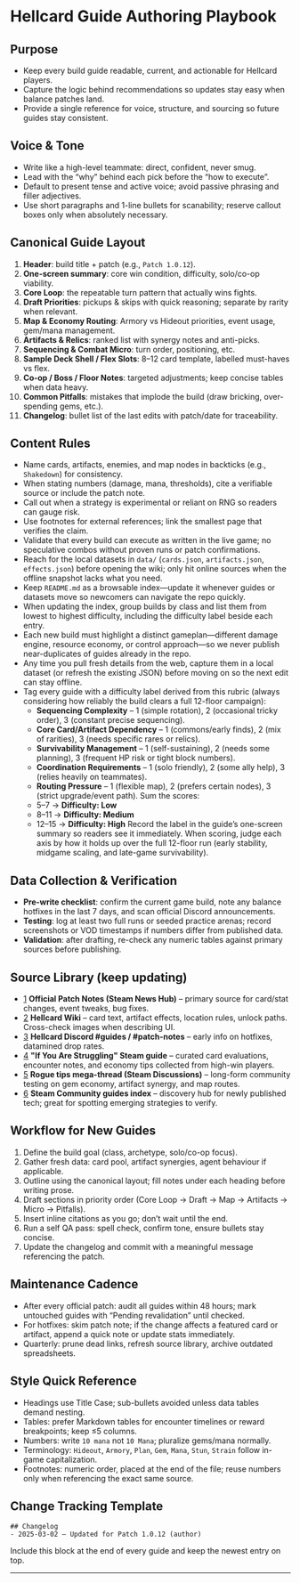 # Hellcard Guide Authoring Playbook

## Purpose
- Keep every build guide readable, current, and actionable for Hellcard players.
- Capture the logic behind recommendations so updates stay easy when balance patches land.
- Provide a single reference for voice, structure, and sourcing so future guides stay consistent.

## Voice & Tone
- Write like a high-level teammate: direct, confident, never smug.
- Lead with the “why” behind each pick before the “how to execute”.
- Default to present tense and active voice; avoid passive phrasing and filler adjectives.
- Use short paragraphs and 1-line bullets for scanability; reserve callout boxes only when absolutely necessary.

## Canonical Guide Layout
1. **Header**: build title + patch (e.g., `Patch 1.0.12`).
2. **One-screen summary**: core win condition, difficulty, solo/co-op viability.
3. **Core Loop**: the repeatable turn pattern that actually wins fights.
4. **Draft Priorities**: pickups & skips with quick reasoning; separate by rarity when relevant.
5. **Map & Economy Routing**: Armory vs Hideout priorities, event usage, gem/mana management.
6. **Artifacts & Relics**: ranked list with synergy notes and anti-picks.
7. **Sequencing & Combat Micro**: turn order, positioning, etc.
8. **Sample Deck Shell / Flex Slots**: 8–12 card template, labelled must-haves vs flex.
9. **Co-op / Boss / Floor Notes**: targeted adjustments; keep concise tables when data heavy.
10. **Common Pitfalls**: mistakes that implode the build (draw bricking, over-spending gems, etc.).
11. **Changelog**: bullet list of the last edits with patch/date for traceability.

## Content Rules
- Name cards, artifacts, enemies, and map nodes in backticks (e.g., `Shakedown`) for consistency.
- When stating numbers (damage, mana, thresholds), cite a verifiable source or include the patch note.
- Call out when a strategy is experimental or reliant on RNG so readers can gauge risk.
- Use footnotes for external references; link the smallest page that verifies the claim.
- Validate that every build can execute as written in the live game; no speculative combos without proven runs or patch confirmations.
- Reach for the local datasets in `data/` (`cards.json`, `artifacts.json`, `effects.json`) before opening the wiki; only hit online sources when the offline snapshot lacks what you need.
- Keep `README.md` as a browsable index—update it whenever guides or datasets move so newcomers can navigate the repo quickly.
- When updating the index, group builds by class and list them from lowest to highest difficulty, including the difficulty label beside each entry.
- Each new build must highlight a distinct gameplan—different damage engine, resource economy, or control approach—so we never publish near-duplicates of guides already in the repo.
- Any time you pull fresh details from the web, capture them in a local dataset (or refresh the existing JSON) before moving on so the next edit can stay offline.
- Tag every guide with a difficulty label derived from this rubric (always considering how reliably the build clears a full 12-floor campaign):
  * **Sequencing Complexity** – 1 (simple rotation), 2 (occasional tricky order), 3 (constant precise sequencing).
  * **Core Card/Artifact Dependency** – 1 (commons/early finds), 2 (mix of rarities), 3 (needs specific rares or relics).
  * **Survivability Management** – 1 (self-sustaining), 2 (needs some planning), 3 (frequent HP risk or tight block numbers).
  * **Coordination Requirements** – 1 (solo friendly), 2 (some ally help), 3 (relies heavily on teammates).
  * **Routing Pressure** – 1 (flexible map), 2 (prefers certain nodes), 3 (strict upgrade/event path).
Sum the scores:
  * 5–7 → **Difficulty: Low**
  * 8–11 → **Difficulty: Medium**
  * 12–15 → **Difficulty: High**
Record the label in the guide’s one-screen summary so readers see it immediately.
When scoring, judge each axis by how it holds up over the full 12-floor run (early stability, midgame scaling, and late-game survivability).

## Data Collection & Verification
- **Pre-write checklist**: confirm the current game build, note any balance hotfixes in the last 7 days, and scan official Discord announcements.
- **Testing**: log at least two full runs or seeded practice arenas; record screenshots or VOD timestamps if numbers differ from published data.
- **Validation**: after drafting, re-check any numeric tables against primary sources before publishing.

## Source Library (keep updating)
- [1] **Official Patch Notes (Steam News Hub)** – primary source for card/stat changes, event tweaks, bug fixes.
- [2] **Hellcard Wiki** – card text, artifact effects, location rules, unlock paths. Cross-check images when describing UI.
- [3] **Hellcard Discord #guides / #patch-notes** – early info on hotfixes, datamined drop rates.
- [4] **"If You Are Struggling" Steam guide** – curated card evaluations, encounter notes, and economy tips collected from high-win players.
- [5] **Rogue tips mega-thread (Steam Discussions)** – long-form community testing on gem economy, artifact synergy, and map routes.
- [6] **Steam Community guides index** – discovery hub for newly published tech; great for spotting emerging strategies to verify.

## Workflow for New Guides
1. Define the build goal (class, archetype, solo/co-op focus).
2. Gather fresh data: card pool, artifact synergies, agent behaviour if applicable.
3. Outline using the canonical layout; fill notes under each heading before writing prose.
4. Draft sections in priority order (Core Loop → Draft → Map → Artifacts → Micro → Pitfalls).
5. Insert inline citations as you go; don’t wait until the end.
6. Run a self QA pass: spell check, confirm tone, ensure bullets stay concise.
7. Update the changelog and commit with a meaningful message referencing the patch.

## Maintenance Cadence
- After every official patch: audit all guides within 48 hours; mark untouched guides with “Pending revalidation” until checked.
- For hotfixes: skim patch note; if the change affects a featured card or artifact, append a quick note or update stats immediately.
- Quarterly: prune dead links, refresh source library, archive outdated spreadsheets.

## Style Quick Reference
- Headings use Title Case; sub-bullets avoided unless data tables demand nesting.
- Tables: prefer Markdown tables for encounter timelines or reward breakpoints; keep ≤5 columns.
- Numbers: write `10 mana` not `10 Mana`; pluralize gems/mana normally.
- Terminology: `Hideout`, `Armory`, `Plan`, `Gem`, `Mana`, `Stun`, `Strain` follow in-game capitalization.
- Footnotes: numeric order, placed at the end of the file; reuse numbers only when referencing the exact same source.

## Change Tracking Template
```
## Changelog
- 2025-03-02 – Updated for Patch 1.0.12 (author)
```
Include this block at the end of every guide and keep the newest entry on top.

---

[1]: https://store.steampowered.com/news/app/1201540 "HELLCARD Steam News"
[2]: https://hellcard.fandom.com/wiki/Hellcard_Wiki "HELLCARD Wiki"
[3]: https://discord.gg/hellcard "Hellcard Official Discord"
[4]: https://steamcommunity.com/sharedfiles/filedetails/?id=2940088889 "If you are struggling – Steam Guide"
[5]: https://steamcommunity.com/app/1201540/discussions/0/3776868105346454307/ "Rogue Tips? – Steam Discussions"
[6]: https://steamcommunity.com/app/1201540/guides/ "Steam Community Guides"
